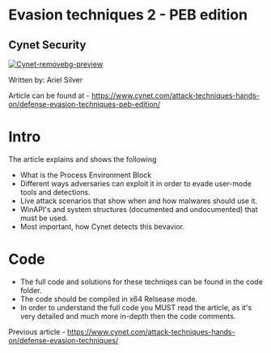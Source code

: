 # Evasion techniques 2 - PEB edition 
## Cynet Security 

[![Cynet-removebg-preview](https://user-images.githubusercontent.com/93097769/182520121-71f8b132-99b3-4779-95b9-599226829d86.png)](https://www.cynet.com/)

Written by: Ariel Silver

Article can be found at - https://www.cynet.com/attack-techniques-hands-on/defense-evasion-techniques-peb-edition/


# Intro
The article explains and shows the following
 - What is the Process Environment Block
 - Different ways adversaries can exploit it in order to evade user-mode tools and detections.
 - Live attack scenarios that show when and how malwares should use it.
 - WinAPI's and system structures (documented and undocumented) that must be used.
 - Most important, how Cynet detects this bevavior.
 

# Code 
- The full code and solutions for these techniqes can be found in the code folder.
- The code should be compiled in x64 Relsease mode.
- In order to understand the full code you MUST read the article, as it's very detailed and much more in-depth then the code comments. 



Previous article - https://www.cynet.com/attack-techniques-hands-on/defense-evasion-techniques/
